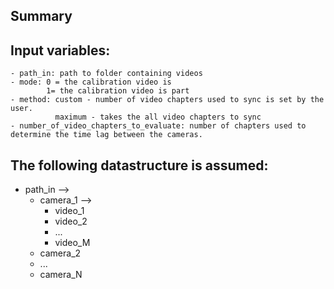 ## Summary


## Input variables:
    - path_in: path to folder containing videos
    - mode: 0 = the calibration video is
            1= the calibration video is part
    - method: custom - number of video chapters used to sync is set by the user.
              maximum - takes the all video chapters to sync
    - number_of_video_chapters_to_evaluate: number of chapters used to determine the time lag between the cameras.

## The following datastructure is assumed:
- path_in --> 
  - camera_1 --> 
    - video_1
    - video_2
    - ...
    - video_M
  - camera_2
  - ...
  - camera_N
